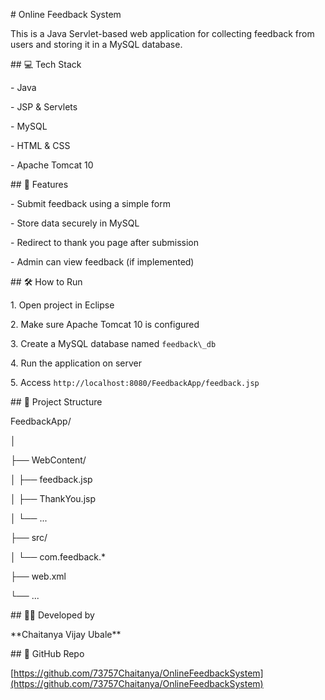 \# Online Feedback System



This is a Java Servlet-based web application for collecting feedback from users and storing it in a MySQL database.



\## 💻 Tech Stack

\- Java

\- JSP \& Servlets

\- MySQL

\- HTML \& CSS

\- Apache Tomcat 10



\## 🚀 Features

\- Submit feedback using a simple form

\- Store data securely in MySQL

\- Redirect to thank you page after submission

\- Admin can view feedback (if implemented)



\## 🛠️ How to Run

1\. Open project in Eclipse

2\. Make sure Apache Tomcat 10 is configured

3\. Create a MySQL database named `feedback\_db`

4\. Run the application on server

5\. Access `http://localhost:8080/FeedbackApp/feedback.jsp`



\## 📂 Project Structure

FeedbackApp/

│

├── WebContent/

│ ├── feedback.jsp

│ ├── ThankYou.jsp

│ └── ...

├── src/

│ └── com.feedback.\*

├── web.xml

└── ...





\## 👨‍💻 Developed by

\*\*Chaitanya Vijay Ubale\*\*



\## 🔗 GitHub Repo

\[https://github.com/73757Chaitanya/OnlineFeedbackSystem](https://github.com/73757Chaitanya/OnlineFeedbackSystem)



